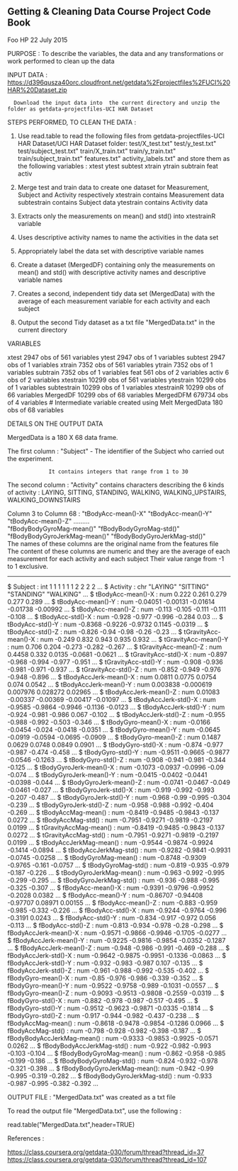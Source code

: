 ## Getting & Cleaning Data Course Project  Code Book 

Foo HP
22 July 2015


PURPOSE : To describe the variables, the data and any transformations or work performed to clean up the data

    

INPUT DATA : https://d396qusza40orc.cloudfront.net/getdata%2Fprojectfiles%2FUCI%20HAR%20Dataset.zip

	  Download the input data into  the current directory and unzip the folder as getdata-projectfiles-UCI HAR Dataset
	  
STEPS PERFORMED, TO CLEAN THE DATA :

1)  Use read.table to read the following files from getdata-projectfiles-UCI HAR Dataset/UCI HAR Dataset folder:
	test/X_test.txt"
	test/y_test.txt"
	test/subject_test.txt"
	train/X_train.txt"
	train/y_train.txt"
	train/subject_train.txt"
	features.txt"
	activity_labels.txt"
    and store them as the following variables :
	xtest 
	ytest 
	subtest
	xtrain 
	ytrain 
	subtrain
	feat 
	activ

2) Merge test and train data to create one dataset for Measurement, Subject and Activity respectively
	xtestrain      contains Measurement data
	subtestrain    contains Subject data
	ytestrain      contains Activity data  

3) Extracts only the measurements on mean() and std() into xtestrainR variable   
4) Uses descriptive activity names to name the activities in the data set
5) Appropriately label the data set with descriptive variable names
6) Create  a dataset (MergedDF) containing only the measurements on mean() and std() with 
   descriptive activity names and descriptive variable names
7) Creates a second, independent tidy data set (MergedData) with the
   average of each measurement variable for each activity and each subject
8) Output the second Tidy dataset as a txt file "MergedData.txt" in the current directory


VARIABLES

xtest     	2947 obs of 561 variables
ytest 	  	2947 obs of 1 variables
subtest   	2947 obs of 1 variables
xtrain 	  	7352 obs of 561 variables
ytrain    	7352 obs of 1 variables
subtrain  	7352 obs of 1 variables
feat       	 561 obs of 2 variables
activ        	   6 obs of 2 variables
xtestrain      10299 obs of 561 variables
ytestrain      10299 obs of 1 variables
subtestrain    10299 obs of 1 variables
xtestrainR     10299 obs of 66 variables
MergedDF       10299 obs of 68 variables
MergedDFM      679734 obs of 4 variables  # Intermediate variable created using Melt 
MergedData        180 obs of 68 variables


DETAILS ON THE OUTPUT DATA

MergedData is a  180 X 68 data frame.

The first  column : 	 "Subject" - The identifier of the Subject who carried out the experiment.

 		      	 It contains integers that range from 1 to 30 

The second column : 	 "Activity" contains characters describing the 6 kinds of activity : 
		    	 LAYING, SITTING, STANDING, WALKING, WALKING_UPSTAIRS, WALKING_DOWNSTAIRS 

 
Column 3 to Column 68 : "tBodyAcc-mean()-X" "tBodyAcc-mean()-Y" "tBodyAcc-mean()-Z" .........           
 			"fBodyBodyGyroMag-mean()"     "fBodyBodyGyroMag-std()"   
			"fBodyBodyGyroJerkMag-mean()" "fBodyBodyGyroJerkMag-std()"           
			The names of these columns are the original name from the features file
			The content of these columns are numeric and they are the
			average of each measurement for each activity and each subject
			Their value range from -1 to 1 exclusive.
   			



-------------------------------------------------------------------------------------------------

 $ Subject                    : int  1 1 1 1 1 1 2 2 2 2 ...
 $ Activity                   : chr  "LAYING" "SITTING" "STANDING" "WALKING" ...
 $ tBodyAcc-mean()-X          : num  0.222 0.261 0.279 0.277 0.289 ...
 $ tBodyAcc-mean()-Y          : num  -0.04051 -0.00131 -0.01614 -0.01738 -0.00992 ...
 $ tBodyAcc-mean()-Z          : num  -0.113 -0.105 -0.111 -0.111 -0.108 ...
 $ tBodyAcc-std()-X           : num  -0.928 -0.977 -0.996 -0.284 0.03 ...
 $ tBodyAcc-std()-Y           : num  -0.8368 -0.9226 -0.9732 0.1145 -0.0319 ...
 $ tBodyAcc-std()-Z           : num  -0.826 -0.94 -0.98 -0.26 -0.23 ...
 $ tGravityAcc-mean()-X       : num  -0.249 0.832 0.943 0.935 0.932 ...
 $ tGravityAcc-mean()-Y       : num  0.706 0.204 -0.273 -0.282 -0.267 ...
 $ tGravityAcc-mean()-Z       : num  0.4458 0.332 0.0135 -0.0681 -0.0621 ...
 $ tGravityAcc-std()-X        : num  -0.897 -0.968 -0.994 -0.977 -0.951 ...
 $ tGravityAcc-std()-Y        : num  -0.908 -0.936 -0.981 -0.971 -0.937 ...
 $ tGravityAcc-std()-Z        : num  -0.852 -0.949 -0.976 -0.948 -0.896 ...
 $ tBodyAccJerk-mean()-X      : num  0.0811 0.0775 0.0754 0.074 0.0542 ...
 $ tBodyAccJerk-mean()-Y      : num  0.003838 -0.000619 0.007976 0.028272 0.02965 ...
 $ tBodyAccJerk-mean()-Z      : num  0.01083 -0.00337 -0.00369 -0.00417 -0.01097 ...
 $ tBodyAccJerk-std()-X       : num  -0.9585 -0.9864 -0.9946 -0.1136 -0.0123 ...
 $ tBodyAccJerk-std()-Y       : num  -0.924 -0.981 -0.986 0.067 -0.102 ...
 $ tBodyAccJerk-std()-Z       : num  -0.955 -0.988 -0.992 -0.503 -0.346 ...
 $ tBodyGyro-mean()-X         : num  -0.0166 -0.0454 -0.024 -0.0418 -0.0351 ...
 $ tBodyGyro-mean()-Y         : num  -0.0645 -0.0919 -0.0594 -0.0695 -0.0909 ...
 $ tBodyGyro-mean()-Z         : num  0.1487 0.0629 0.0748 0.0849 0.0901 ...
 $ tBodyGyro-std()-X          : num  -0.874 -0.977 -0.987 -0.474 -0.458 ...
 $ tBodyGyro-std()-Y          : num  -0.9511 -0.9665 -0.9877 -0.0546 -0.1263 ...
 $ tBodyGyro-std()-Z          : num  -0.908 -0.941 -0.981 -0.344 -0.125 ...
 $ tBodyGyroJerk-mean()-X     : num  -0.1073 -0.0937 -0.0996 -0.09 -0.074 ...
 $ tBodyGyroJerk-mean()-Y     : num  -0.0415 -0.0402 -0.0441 -0.0398 -0.044 ...
 $ tBodyGyroJerk-mean()-Z     : num  -0.0741 -0.0467 -0.049 -0.0461 -0.027 ...
 $ tBodyGyroJerk-std()-X      : num  -0.919 -0.992 -0.993 -0.207 -0.487 ...
 $ tBodyGyroJerk-std()-Y      : num  -0.968 -0.99 -0.995 -0.304 -0.239 ...
 $ tBodyGyroJerk-std()-Z      : num  -0.958 -0.988 -0.992 -0.404 -0.269 ...
 $ tBodyAccMag-mean()         : num  -0.8419 -0.9485 -0.9843 -0.137 0.0272 ...
 $ tBodyAccMag-std()          : num  -0.7951 -0.9271 -0.9819 -0.2197 0.0199 ...
 $ tGravityAccMag-mean()      : num  -0.8419 -0.9485 -0.9843 -0.137 0.0272 ...
 $ tGravityAccMag-std()       : num  -0.7951 -0.9271 -0.9819 -0.2197 0.0199 ...
 $ tBodyAccJerkMag-mean()     : num  -0.9544 -0.9874 -0.9924 -0.1414 -0.0894 ...
 $ tBodyAccJerkMag-std()      : num  -0.9282 -0.9841 -0.9931 -0.0745 -0.0258 ...
 $ tBodyGyroMag-mean()        : num  -0.8748 -0.9309 -0.9765 -0.161 -0.0757 ...
 $ tBodyGyroMag-std()         : num  -0.819 -0.935 -0.979 -0.187 -0.226 ...
 $ tBodyGyroJerkMag-mean()    : num  -0.963 -0.992 -0.995 -0.299 -0.295 ...
 $ tBodyGyroJerkMag-std()     : num  -0.936 -0.988 -0.995 -0.325 -0.307 ...
 $ fBodyAcc-mean()-X          : num  -0.9391 -0.9796 -0.9952 -0.2028 0.0382 ...
 $ fBodyAcc-mean()-Y          : num  -0.86707 -0.94408 -0.97707 0.08971 0.00155 ...
 $ fBodyAcc-mean()-Z          : num  -0.883 -0.959 -0.985 -0.332 -0.226 ...
 $ fBodyAcc-std()-X           : num  -0.9244 -0.9764 -0.996 -0.3191 0.0243 ...
 $ fBodyAcc-std()-Y           : num  -0.834 -0.917 -0.972 0.056 -0.113 ...
 $ fBodyAcc-std()-Z           : num  -0.813 -0.934 -0.978 -0.28 -0.298 ...
 $ fBodyAccJerk-mean()-X      : num  -0.9571 -0.9866 -0.9946 -0.1705 -0.0277 ...
 $ fBodyAccJerk-mean()-Y      : num  -0.9225 -0.9816 -0.9854 -0.0352 -0.1287 ...
 $ fBodyAccJerk-mean()-Z      : num  -0.948 -0.986 -0.991 -0.469 -0.288 ...
 $ fBodyAccJerk-std()-X       : num  -0.9642 -0.9875 -0.9951 -0.1336 -0.0863 ...
 $ fBodyAccJerk-std()-Y       : num  -0.932 -0.983 -0.987 0.107 -0.135 ...
 $ fBodyAccJerk-std()-Z       : num  -0.961 -0.988 -0.992 -0.535 -0.402 ...
 $ fBodyGyro-mean()-X         : num  -0.85 -0.976 -0.986 -0.339 -0.352 ...
 $ fBodyGyro-mean()-Y         : num  -0.9522 -0.9758 -0.989 -0.1031 -0.0557 ...
 $ fBodyGyro-mean()-Z         : num  -0.9093 -0.9513 -0.9808 -0.2559 -0.0319 ...
 $ fBodyGyro-std()-X          : num  -0.882 -0.978 -0.987 -0.517 -0.495 ...
 $ fBodyGyro-std()-Y          : num  -0.9512 -0.9623 -0.9871 -0.0335 -0.1814 ...
 $ fBodyGyro-std()-Z          : num  -0.917 -0.944 -0.982 -0.437 -0.238 ...
 $ fBodyAccMag-mean()         : num  -0.8618 -0.9478 -0.9854 -0.1286 0.0966 ...
 $ fBodyAccMag-std()          : num  -0.798 -0.928 -0.982 -0.398 -0.187 ...
 $ fBodyBodyAccJerkMag-mean() : num  -0.9333 -0.9853 -0.9925 -0.0571 0.0262 ...
 $ fBodyBodyAccJerkMag-std()  : num  -0.922 -0.982 -0.993 -0.103 -0.104 ...
 $ fBodyBodyGyroMag-mean()    : num  -0.862 -0.958 -0.985 -0.199 -0.186 ...
 $ fBodyBodyGyroMag-std()     : num  -0.824 -0.932 -0.978 -0.321 -0.398 ...
 $ fBodyBodyGyroJerkMag-mean(): num  -0.942 -0.99 -0.995 -0.319 -0.282 ...
 $ fBodyBodyGyroJerkMag-std() : num  -0.933 -0.987 -0.995 -0.382 -0.392 ...

OUTPUT FILE :  "MergedData.txt" was created as a txt file 

To read the output file "MergedData.txt", use the following : 
 
read.table("MergedData.txt",header=TRUE)


References : 

https://class.coursera.org/getdata-030/forum/thread?thread_id=37
https://class.coursera.org/getdata-030/forum/thread?thread_id=107
